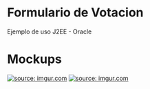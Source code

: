 # Formulario de Votacion

Ejemplo de uso J2EE - Oracle

# Mockups
 
<a href="https://imgur.com/F3F0l9g"><img src="https://i.imgur.com/F3F0l9gm.png" title="source: imgur.com" /></a> 
<a href="https://imgur.com/AFQK3LB"><img src="https://i.imgur.com/AFQK3LBm.png" title="source: imgur.com" /></a>

